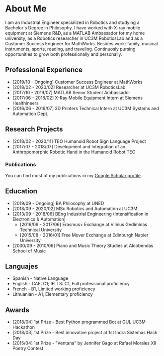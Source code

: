 # About Me

I am an Industrial Engineer specialized in Robotics and studying a Bachelor's Degree in Philosophy. I have worked with X-ray mobile equipment at Siemens R&D, as a MATLAB Ambassador for my home university, as a Robotics researcher in UC3M RoboticsLab and as a Customer Success Engineer for MathWorks. Besides work: family, musical instruments, sports, reading, and traveling. Continuosly pursing opportunities to grow both professionally and personally.


## Professional Experience

* [2019/10 - Ongoing] Customer Success Engineer at MathWorks
* [2018/02 - 2020/02] Researcher at UC3M RoboticsLab
* [2017/10 - 2019/07] MATLAB Senior Student Ambassador
* [2017/06 - 2018/02] X-Ray Mobile Equipment Intern at Siemens Healthineers
* [2016/06 - 2016/07] 3D Printers Technical Intern at UC3M Systems and Automation Dept.

## Research Projects
* [2018/02 - 2020/11] TEO Humanoid Robot Sign Language Project
* [2017/07 - 2018/07] Development and Integration of an Anthropomorphic Robotic Hand in the Humanoid Robot TEO

### Publications

You can find most of my publications in my [Google Scholar profile](https://scholar.google.es/citations?user=8wrwg4sAAAAJ&hl=es&authuser=1).


## Education

* [2019/09 - Ongoing] BA Philosophy at UNED
* [2018/09 - 2020/02] MSc Robotics and Automation at UC3M
* [2013/09 - 2018/06] BEng Industrial Engineering (Intensification in Electronics & Automation)
  *  [2016/09 - 2017/06] Erasmus+ Exchange at Vilnius Gediminas Technical University
  *  [2015/08 - 2016/01] Free Mover Exchange at Edinburgh Napier University
* [2000/09 - 2010/06] Piano and Music Theory Studies at Alcobendas School of Music

## Languajes
* Spanish - Native Language
* English - CAE: C1; IELTS: C1, Full professional proficiency
* French - B1, Limited working proficiency
* Lithuanian - A1, Elementary proficiency

## Awards
* [2018/04] 1st Prize - Best Python programmed Bot at GUL UC3M Hackathon
* [2018/03] 1st Prize - Best innovative project at 1st Indra Sistemas Hack Day
* [2015/04] 1st Prize - "Ventana" by Jennifer Gago at Rafael Morales XII Poetry Contest
